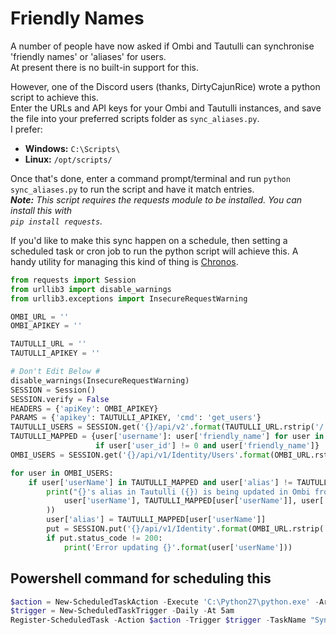 # Friendly Names

A number of people have now asked if Ombi and Tautulli can synchronise 'friendly names' or 'aliases' for users.  
At present there is no built-in support for this.  

However, one of the Discord users (thanks, DirtyCajunRice) wrote a python script to achieve this.  
Enter the URLs and API keys for your Ombi and Tautulli instances, and save the file into your preferred scripts folder as `sync_aliases.py`.  
I prefer:  

* **Windows:** `C:\Scripts\`
* **Linux:** `/opt/scripts/`

Once that's done, enter a command prompt/terminal and run `python sync_aliases.py` to run the script and have it match entries.  
_**Note:** This script requires the requests module to be installed. You can install this with  
`pip install requests`._  
  
If you'd like to make this sync happen on a schedule, then setting a scheduled task or cron job to run the python script will achieve this. A handy utility for managing this kind of thing is [Chronos](https://github.com/simse/chronos).  

````python
from requests import Session
from urllib3 import disable_warnings
from urllib3.exceptions import InsecureRequestWarning

OMBI_URL = ''
OMBI_APIKEY = ''

TAUTULLI_URL = ''
TAUTULLI_APIKEY = ''

# Don't Edit Below #
disable_warnings(InsecureRequestWarning)
SESSION = Session()
SESSION.verify = False
HEADERS = {'apiKey': OMBI_APIKEY}
PARAMS = {'apikey': TAUTULLI_APIKEY, 'cmd': 'get_users'}
TAUTULLI_USERS = SESSION.get('{}/api/v2'.format(TAUTULLI_URL.rstrip('/')), params=PARAMS).json()['response']['data']
TAUTULLI_MAPPED = {user['username']: user['friendly_name'] for user in TAUTULLI_USERS
                   if user['user_id'] != 0 and user['friendly_name']}
OMBI_USERS = SESSION.get('{}/api/v1/Identity/Users'.format(OMBI_URL.rstrip('/')), headers=HEADERS).json()

for user in OMBI_USERS:
    if user['userName'] in TAUTULLI_MAPPED and user['alias'] != TAUTULLI_MAPPED[user['userName']]:
        print("{}'s alias in Tautulli ({}) is being updated in Ombi from {}".format(
            user['userName'], TAUTULLI_MAPPED[user['userName']], user['alias'] or 'empty'
        ))
        user['alias'] = TAUTULLI_MAPPED[user['userName']]
        put = SESSION.put('{}/api/v1/Identity'.format(OMBI_URL.rstrip('/')), json=user, headers=HEADERS)
        if put.status_code != 200:
            print('Error updating {}'.format(user['userName']))
````

## Powershell command for scheduling this

````powershell
$action = New-ScheduledTaskAction -Execute 'C:\Python27\python.exe' -Argument 'C:\Scripts\sync_aliases.py'
$trigger = New-ScheduledTaskTrigger -Daily -At 5am
Register-ScheduledTask -Action $action -Trigger $trigger -TaskName "Sync Friendly Names" -Description "Synchronize friendly names between Tautulli and Ombi" -User "SYSTEM"
````
